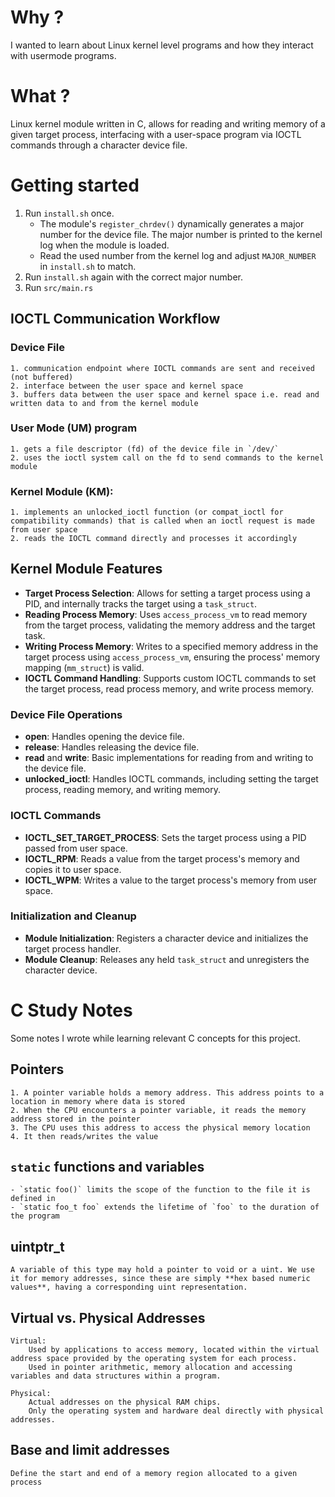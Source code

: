 # Why ?
I wanted to learn about Linux kernel level programs and how they interact with usermode programs.

# What ?

Linux kernel module written in C, allows for reading and writing memory of a given target process, interfacing with a user-space program via IOCTL commands through a character device file.

# Getting started

1. Run `install.sh` once.
    - The module's `register_chrdev()` dynamically generates a major number for the device file. The major number is printed to the kernel log when the module is loaded.
    - Read the used number from the kernel log and adjust `MAJOR_NUMBER` in `install.sh` to match.
2. Run `install.sh` again with the correct major number.
3. Run `src/main.rs`


## IOCTL Communication Workflow
### Device File
    1. communication endpoint where IOCTL commands are sent and received (not buffered)
    2. interface between the user space and kernel space
    3. buffers data between the user space and kernel space i.e. read and written data to and from the kernel module

### User Mode (UM) program
    1. gets a file descriptor (fd) of the device file in `/dev/`
    2. uses the ioctl system call on the fd to send commands to the kernel module

### Kernel Module (KM):
    1. implements an unlocked_ioctl function (or compat_ioctl for compatibility commands) that is called when an ioctl request is made from user space
    2. reads the IOCTL command directly and processes it accordingly

## Kernel Module Features

- **Target Process Selection**: Allows for setting a target process using a PID, and internally tracks the target using a `task_struct`. 
- **Reading Process Memory**: Uses `access_process_vm` to read memory from the target process, validating the memory address and the target task.
- **Writing Process Memory**: Writes to a specified memory address in the target process using `access_process_vm`, ensuring the process' memory mapping (`mm_struct`) is valid.
- **IOCTL Command Handling**: Supports custom IOCTL commands to set the target process, read process memory, and write process memory.

### Device File Operations

- **open**: Handles opening the device file.
- **release**: Handles releasing the device file.
- **read** and **write**: Basic implementations for reading from and writing to the device file.
- **unlocked_ioctl**: Handles IOCTL commands, including setting the target process, reading memory, and writing memory.

### IOCTL Commands

- **IOCTL_SET_TARGET_PROCESS**: Sets the target process using a PID passed from user space.
- **IOCTL_RPM**: Reads a value from the target process's memory and copies it to user space.
- **IOCTL_WPM**: Writes a value to the target process's memory from user space.

### Initialization and Cleanup

- **Module Initialization**: Registers a character device and initializes the target process handler.
- **Module Cleanup**: Releases any held `task_struct` and unregisters the character device.


# C Study Notes

Some notes I wrote while learning relevant C concepts for this project.

## Pointers
    1. A pointer variable holds a memory address. This address points to a location in memory where data is stored
    2. When the CPU encounters a pointer variable, it reads the memory address stored in the pointer
    3. The CPU uses this address to access the physical memory location
    4. It then reads/writes the value

## `static` functions and variables
    - `static foo()` limits the scope of the function to the file it is defined in
    - `static foo_t foo` extends the lifetime of `foo` to the duration of the program

## uintptr_t
    A variable of this type may hold a pointer to void or a uint. We use it for memory addresses, since these are simply **hex based numeric values**, having a corresponding uint representation.

## Virtual vs. Physical Addresses
    Virtual:
        Used by applications to access memory, located within the virtual address space provided by the operating system for each process.
        Used in pointer arithmetic, memory allocation and accessing variables and data structures within a program.

    Physical:
        Actual addresses on the physical RAM chips.
        Only the operating system and hardware deal directly with physical addresses.

## Base and limit addresses
    Define the start and end of a memory region allocated to a given process

